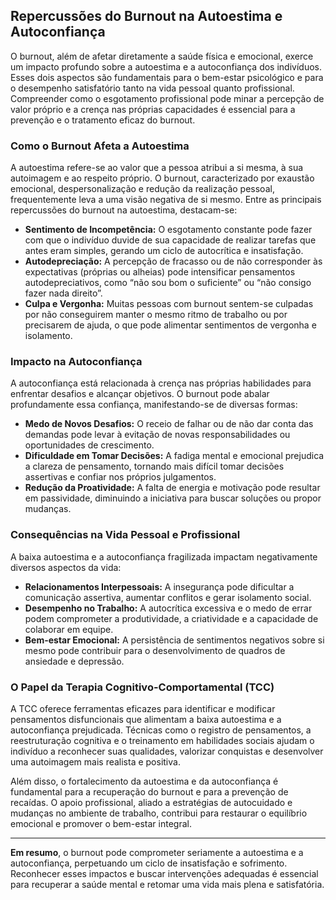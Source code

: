
## Repercussões do Burnout na Autoestima e Autoconfiança

O burnout, além de afetar diretamente a saúde física e emocional, exerce um impacto profundo sobre a autoestima e a autoconfiança dos indivíduos. Esses dois aspectos são fundamentais para o bem-estar psicológico e para o desempenho satisfatório tanto na vida pessoal quanto profissional. Compreender como o esgotamento profissional pode minar a percepção de valor próprio e a crença nas próprias capacidades é essencial para a prevenção e o tratamento eficaz do burnout.

### Como o Burnout Afeta a Autoestima

A autoestima refere-se ao valor que a pessoa atribui a si mesma, à sua autoimagem e ao respeito próprio. O burnout, caracterizado por exaustão emocional, despersonalização e redução da realização pessoal, frequentemente leva a uma visão negativa de si mesmo. Entre as principais repercussões do burnout na autoestima, destacam-se:

- **Sentimento de Incompetência:** O esgotamento constante pode fazer com que o indivíduo duvide de sua capacidade de realizar tarefas que antes eram simples, gerando um ciclo de autocrítica e insatisfação.
- **Autodepreciação:** A percepção de fracasso ou de não corresponder às expectativas (próprias ou alheias) pode intensificar pensamentos autodepreciativos, como “não sou bom o suficiente” ou “não consigo fazer nada direito”.
- **Culpa e Vergonha:** Muitas pessoas com burnout sentem-se culpadas por não conseguirem manter o mesmo ritmo de trabalho ou por precisarem de ajuda, o que pode alimentar sentimentos de vergonha e isolamento.

### Impacto na Autoconfiança

A autoconfiança está relacionada à crença nas próprias habilidades para enfrentar desafios e alcançar objetivos. O burnout pode abalar profundamente essa confiança, manifestando-se de diversas formas:

- **Medo de Novos Desafios:** O receio de falhar ou de não dar conta das demandas pode levar à evitação de novas responsabilidades ou oportunidades de crescimento.
- **Dificuldade em Tomar Decisões:** A fadiga mental e emocional prejudica a clareza de pensamento, tornando mais difícil tomar decisões assertivas e confiar nos próprios julgamentos.
- **Redução da Proatividade:** A falta de energia e motivação pode resultar em passividade, diminuindo a iniciativa para buscar soluções ou propor mudanças.

### Consequências na Vida Pessoal e Profissional

A baixa autoestima e a autoconfiança fragilizada impactam negativamente diversos aspectos da vida:

- **Relacionamentos Interpessoais:** A insegurança pode dificultar a comunicação assertiva, aumentar conflitos e gerar isolamento social.
- **Desempenho no Trabalho:** A autocrítica excessiva e o medo de errar podem comprometer a produtividade, a criatividade e a capacidade de colaborar em equipe.
- **Bem-estar Emocional:** A persistência de sentimentos negativos sobre si mesmo pode contribuir para o desenvolvimento de quadros de ansiedade e depressão.

### O Papel da Terapia Cognitivo-Comportamental (TCC)

A TCC oferece ferramentas eficazes para identificar e modificar pensamentos disfuncionais que alimentam a baixa autoestima e a autoconfiança prejudicada. Técnicas como o registro de pensamentos, a reestruturação cognitiva e o treinamento em habilidades sociais ajudam o indivíduo a reconhecer suas qualidades, valorizar conquistas e desenvolver uma autoimagem mais realista e positiva.

Além disso, o fortalecimento da autoestima e da autoconfiança é fundamental para a recuperação do burnout e para a prevenção de recaídas. O apoio profissional, aliado a estratégias de autocuidado e mudanças no ambiente de trabalho, contribui para restaurar o equilíbrio emocional e promover o bem-estar integral.

---

**Em resumo**, o burnout pode comprometer seriamente a autoestima e a autoconfiança, perpetuando um ciclo de insatisfação e sofrimento. Reconhecer esses impactos e buscar intervenções adequadas é essencial para recuperar a saúde mental e retomar uma vida mais plena e satisfatória.
```
